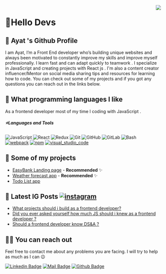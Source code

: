 <img align='right' src="https://github-readme-stats.vercel.app/api?username=ayat0110&show_icons=true&theme=dracula">

# 🚀Hello Devs

## 🍊 Ayat 's Github Profile
I am Ayat, I’m a Front End developer who’s building unique websites and always been motivated to constantly improve my skills and improve myself professionally. 
I learn fast and can adapt quickly to teamwork . I specialize in JavaScript and creating projects with React js .
I'm also a content creator influencer/Mentor on social media sharing tips and resources for learning how to code.
You can check out some of my projects and if you got any questions you can reach out in the links below.  

## 💫 What programming languages I like

As a frontend developer most of my time I coding with JavaScript .   
  
<h5>⭐️Languages and Tools</h5>

![JavaScript](https://img.shields.io/badge/-JavaScript-black?style=flat-square&logo=javascript) 
![React](https://img.shields.io/badge/-React-black?style=flat-square&logo=react)
![Redux](https://img.shields.io/badge/-Redux-black?style=flat-square&logo=Redux) 
![Git](https://img.shields.io/badge/-Git-black?style=flat-square&logo=git)
![GitHub](https://img.shields.io/badge/-GitHub-black?style=flat-square&logo=github)
![GitLab](https://img.shields.io/badge/-GitLab-black?style=flat-square&logo=gitlab)
![Bash](https://img.shields.io/badge/-Bash-black?style=flat-square&logo=gnu-bash)
[![webpack](./src/webpack.svg)](https://badges.aleen42.com/src/webpack.svg)
[![npm](./src/npm.svg)](https://badges.aleen42.com/src/npm.svg)
[![visual_studio_code](./src/visual_studio_code.svg)](https://badges.aleen42.com/src/visual_studio_code.svg)

## 🥳 Some of my projects

- [EasyBank Landing page](https://github.com/ayat0110/EasyBank-Landing-page) - **Recommended** ✨
- [Weather forecast app](https://github.com/ayat0110/Weather-forecast-app) - **Recommended** ✨
- [Todo List app](https://github.com/ayat0110/Todo-List-app) 

## 📃 Latest IG Posts [![instagram](./src/instagram.svg)](https://badges.aleen42.com/src/instagram.svg) 

<!-- BLOG-POST-LIST:START -->
- [What projects should i build as a frontend developer? ](https://www.instagram.com/p/CSCG9qvjIeN/)
- [Did you ever asked yourself how much JS should i knew as a frontend developer ?](https://www.instagram.com/p/CRwEstCjVvf/)
- [Should a frontend developer know DS&A ?](https://www.instagram.com/p/CRgnp-AjBd5/)

<!-- BLOG-POST-LIST:END -->

## 🤙🏻 You can reach out

Feel free to contact me about any problems you are facing. I will try to help as much as I can 😉

[![Linkedin Badge](https://img.shields.io/badge/linkedin-%230077B5.svg?&style=for-the-badge&logo=linkedin&logoColor=white)](https://www.linkedin.com/in/ayat-al-zaidi-4ab6321b6/)
[![Mail Badge](https://img.shields.io/badge/email-c14438?style=for-the-badge&logo=Gmail&logoColor=white&link=mailto:ayatalzaidi2000@gmail.com)](mailto:ayatalzaidi2000@gmail.com)
[![Github Badge](https://img.shields.io/badge/github-333?style=for-the-badge&logo=github&logoColor=white)](https://github.com/ayat0110)  

